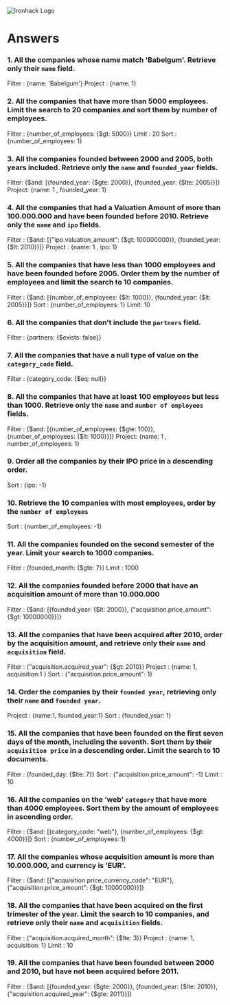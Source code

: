 ![Ironhack Logo](https://i.imgur.com/1QgrNNw.png)

# Answers

### 1. All the companies whose name match 'Babelgum'. Retrieve only their `name` field.

Filter : {name: 'Babelgum'}
Project : {name: 1}

### 2. All the companies that have more than 5000 employees. Limit the search to 20 companies and sort them by **number of employees**.

Filter : {number_of_employees: {$gt: 5000}}
Limit : 20
Sort : {number_of_employees: 1}

### 3. All the companies founded between 2000 and 2005, both years included. Retrieve only the `name` and `founded_year` fields.

Filter: {$and: [{founded_year: {$gte: 2000}}, {founded_year: {$lte: 2005}}]}
Project: {name: 1 , founded_year: 1}

### 4. All the companies that had a Valuation Amount of more than 100.000.000 and have been founded before 2010. Retrieve only the `name` and `ipo` fields.

Filter : {$and: [{"ipo.valuation_amount": {$gt: 100000000}}, {founded_year: {$lt: 2010}}]}
Project : {name: 1 , ipo: 1}

### 5. All the companies that have less than 1000 employees and have been founded before 2005. Order them by the number of employees and limit the search to 10 companies.

Filter : {$and: [{number_of_employees: {$lt: 1000}}, {founded_year: {$lt: 2005}}]}
Sort : {number_of_employees: 1}
Limit: 10

### 6. All the companies that don't include the `partners` field.

Filter : {partners: {$exists: false}} <!-- It seems that all the companies have partners though -->

### 7. All the companies that have a null type of value on the `category_code` field.

Filter : {category_code: {$eq: null}}

### 8. All the companies that have at least 100 employees but less than 1000. Retrieve only the `name` and `number of employees` fields.

Filter : {$and: [{number_of_employees: {$gte: 100}}, {number_of_employees: {$lt: 1000}}]}
Project: {name: 1 , number_of_employees: 1}

### 9. Order all the companies by their IPO price in a descending order.

Sort : {ipo: -1}

### 10. Retrieve the 10 companies with most employees, order by the `number of employees`

Sort : {number_of_employees: -1}

### 11. All the companies founded on the second semester of the year. Limit your search to 1000 companies.

Filter : {founded_month: {$gte: 7}}
Limit : 1000

### 12. All the companies founded before 2000 that have an acquisition amount of more than 10.000.000

Filter : {$and: [{founded_year: {$lt: 2000}}, {"acquisition.price_amount": {$gt: 10000000}}]}

### 13. All the companies that have been acquired after 2010, order by the acquisition amount, and retrieve only their `name` and `acquisition` field.

Filter : {"acquisition.acquired_year": {$gt: 2010}}
Project : {name: 1, acquisition:1 }
Sort : {"acquisition.price_amount": 1}

### 14. Order the companies by their `founded year`, retrieving only their `name` and `founded year`.

Project : {name:1, founded_year:1}
Sort : {founded_year: 1}

### 15. All the companies that have been founded on the first seven days of the month, including the seventh. Sort them by their `acquisition price` in a descending order. Limit the search to 10 documents.

Filter : {founded_day: {$lte: 7}}
Sort : {"acquisition.price_amount": -1}
Limit : 10

### 16. All the companies on the 'web' `category` that have more than 4000 employees. Sort them by the amount of employees in ascending order.

Filter : {$and: [{category_code: "web"}, {number_of_employees: {$gt: 4000}}]}
Sort : {number_of_employees: 1}

### 17. All the companies whose acquisition amount is more than 10.000.000, and currency is 'EUR'.

Filter : {$and: [{"acquisition.price_currency_code": "EUR"}, {"acquisition.price_amount": {$gt: 10000000}}]}

### 18. All the companies that have been acquired on the first trimester of the year. Limit the search to 10 companies, and retrieve only their `name` and `acquisition` fields.

Filter : {"acquisition.acquired_month": {$lte: 3}}
Project : {name: 1, acquisition: 1}
Limit : 10

### 19. All the companies that have been founded between 2000 and 2010, but have not been acquired before 2011.

Filter : {$and: [{founded_year: {$gte: 2000}}, {founded_year: {$lte: 2010}}, {"acquisition.acquired_year": {$gte: 2011}}]}
